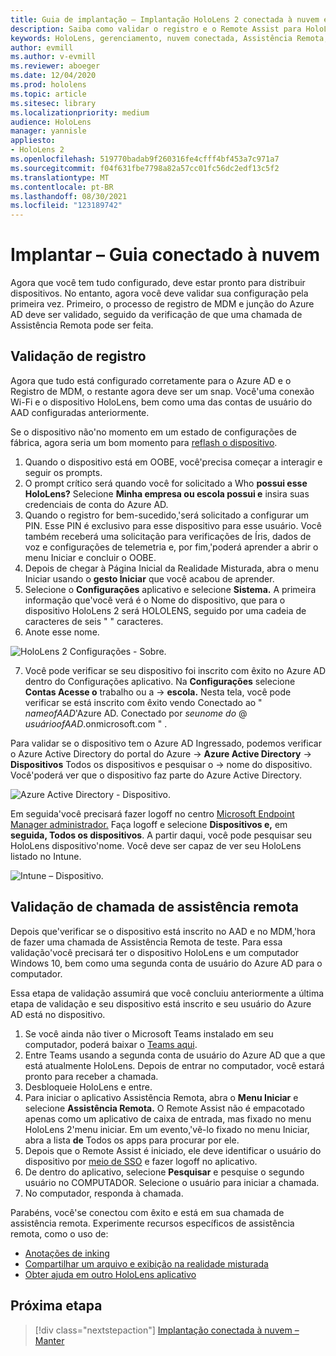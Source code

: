 ```yaml
---
title: Guia de implantação – Implantação HoloLens 2 conectada à nuvem em escala com o Remote Assist – Implantar
description: Saiba como validar o registro e o Remote Assist para HoloLens em uma rede conectada à nuvem.
keywords: HoloLens, gerenciamento, nuvem conectada, Assistência Remota, AAD, Azure AD, MDM, Mobile Gerenciamento de Dispositivos
author: evmill
ms.author: v-evmill
ms.reviewer: aboeger
ms.date: 12/04/2020
ms.prod: hololens
ms.topic: article
ms.sitesec: library
ms.localizationpriority: medium
audience: HoloLens
manager: yannisle
appliesto:
- HoloLens 2
ms.openlocfilehash: 519770badab9f260316fe4cfff4bf453a7c971a7
ms.sourcegitcommit: f04f631fbe7798a82a57cc01fc56dc2edf13c5f2
ms.translationtype: MT
ms.contentlocale: pt-BR
ms.lasthandoff: 08/30/2021
ms.locfileid: "123189742"
---
```

# <a name="deploy---cloud-connected-guide"></a>Implantar – Guia conectado à nuvem

Agora que você tem tudo configurado, deve estar pronto para distribuir dispositivos. No entanto, agora você deve validar sua configuração pela primeira vez. Primeiro, o processo de registro de MDM e junção do Azure AD deve ser validado, seguido da verificação de que uma chamada de Assistência Remota pode ser feita.

## <a name="enrollment-validation"></a>Validação de registro

Agora que tudo está configurado corretamente para o Azure AD e o Registro de MDM, o restante agora deve ser um snap. Você&#39;uma conexão Wi-Fi e o dispositivo HoloLens, bem como uma das contas de usuário do AAD configuradas anteriormente.

Se o dispositivo não&#39;no momento em um estado de configurações de fábrica, agora seria um bom momento para [reflash o dispositivo](/hololens/hololens-recovery#clean-reflash-the-device).

1. Quando o dispositivo está em OOBE, você&#39;precisa começar a interagir e seguir os prompts. 
1. O prompt crítico será quando você for solicitado a Who **possui esse HoloLens?** Selecione **Minha empresa ou escola possui e** insira suas credenciais de conta do Azure AD.
1. Quando o registro for bem-sucedido,&#39;será solicitado a configurar um PIN. Esse PIN é exclusivo para esse dispositivo para esse usuário. Você também receberá uma solicitação para verificações de Íris, dados de voz e configurações de telemetria e, por fim,&#39;poderá aprender a abrir o menu Iniciar e concluir o OOBE.
1. Depois de chegar à Página Inicial da Realidade Misturada, abra o menu Iniciar usando o **gesto Iniciar** que você acabou de aprender.
1. Selecione o **Configurações** aplicativo e selecione **Sistema.** A primeira informação que&#39;você verá é o Nome do dispositivo, que para o dispositivo HoloLens 2 será HOLOLENS, seguido por uma cadeia de caracteres de seis &quot; &quot; caracteres.
1. Anote esse nome.

![HoloLens 2 Configurações - Sobre.](./images/hololens2-settings-about.jpg)

7. Você pode verificar se seu dispositivo foi inscrito com êxito no Azure AD dentro do Configurações aplicativo. Na **Configurações** selecione **Contas Acesse o** trabalho ou a  ->  **escola.** Nesta tela, você pode verificar se está inscrito com êxito vendo Conectado ao &quot; _nameofAAD_&#39;Azure AD. Conectado por _seunome do_ @ _usuárioofAAD_.onmicrosoft.com &quot; .


Para validar se o dispositivo tem o Azure AD Ingressado, podemos verificar o Azure Active Directory do portal do Azure [](https://portal.azure.com/#home)  ->  **Azure Active Directory**  ->  **Dispositivos** Todos os dispositivos e pesquisar o  ->  nome do dispositivo. Você&#39;poderá ver que o dispositivo faz parte do Azure Active Directory.


![Azure Active Directory - Dispositivo.](./images/aad-enrollment.png)

Em seguida&#39;você precisará fazer logoff no centro [Microsoft Endpoint Manager administrador.](https://endpoint.microsoft.com/#home) Faça logoff e selecione **Dispositivos e,** em **seguida, Todos os dispositivos**. A partir daqui, você pode pesquisar seu HoloLens dispositivo&#39;nome. Você deve ser capaz de ver seu HoloLens listado no Intune.

![Intune – Dispositivo.](./images/endpoint-all-devices-enrolled.png)

## <a name="remote-assist-call-validation"></a>Validação de chamada de assistência remota

Depois que&#39;verificar se o dispositivo está inscrito no AAD e no MDM,&#39;hora de fazer uma chamada de Assistência Remota de teste. Para essa validação&#39;você precisará ter o dispositivo HoloLens e um computador Windows 10, bem como uma segunda conta de usuário do Azure AD para o computador.

Essa etapa de validação assumirá que você concluiu anteriormente a última etapa de validação e seu dispositivo está inscrito e seu usuário do Azure AD está no dispositivo.


1. Se você ainda não tiver o Microsoft Teams instalado em seu computador, poderá baixar o [Teams aqui](https://www.microsoft.com/microsoft-365/microsoft-teams/download-app).
2. Entre Teams usando a segunda conta de usuário do Azure AD que a que está atualmente HoloLens. Depois de entrar no computador, você estará pronto para receber a chamada.
3. Desbloqueie HoloLens e entre.
4. Para iniciar o aplicativo Assistência Remota, abra o **Menu Iniciar** e selecione **Assistência Remota.** O Remote Assist não é empacotado apenas como um aplicativo de caixa de entrada, mas fixado no menu HoloLens 2&#39;menu iniciar. Em um evento,&#39;vê-lo fixado no menu Iniciar, abra a lista **de** Todos os apps para procurar por ele.
5. Depois que o Remote Assist é iniciado, ele deve identificar o usuário do dispositivo por [meio de SSO](/azure/active-directory/manage-apps/what-is-single-sign-on) e fazer logoff no aplicativo.
6. De dentro do aplicativo, selecione **Pesquisar** e pesquise o segundo usuário no COMPUTADOR. Selecione o usuário para iniciar a chamada.
7. No computador, responda à chamada.

Parabéns, você&#39;se conectou com êxito e está em sua chamada de assistência remota. Experimente recursos específicos de assistência remota, como o uso de:

- [Anotações de inking](/dynamics365/mixed-reality/remote-assist/add-annotations-hololens)
- [Compartilhar um arquivo e exibição na realidade misturada](/dynamics365/mixed-reality/remote-assist/display-save-files)
- [Obter ajuda em outro HoloLens aplicativo](/dynamics365/mixed-reality/remote-assist/get-help-hololens-app-hololens)

## <a name="next-step"></a>Próxima etapa

> [!div class="nextstepaction"]
> [Implantação conectada à nuvem – Manter](hololens2-cloud-connected-maintain.md)